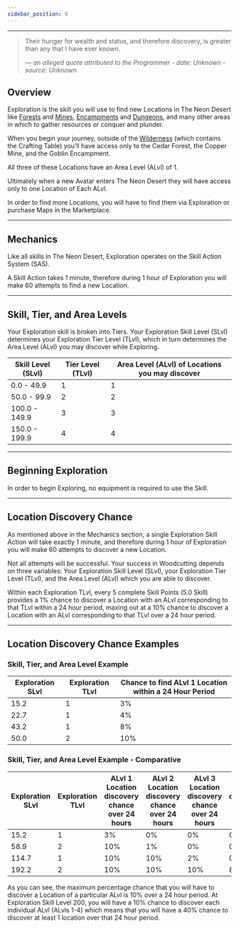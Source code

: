 ```yaml
---
sidebar_position: 6
---
```


***

>Their hunger for wealth and status, and therefore discovery, is greater than any that I have ever known.
>
> _— an alleged quote attributed to the Programmer - date: Unknown - source: Unknown_

## Overview

Exploration is the skill you will use to find new Locations in The Neon Desert like [Forests](../locations/Forests.md) and [Mines](../locations/Mines.md), [Encampments](../locations/Encampments.md) and [Dungeons](../locations/Dungeons.md), and many other areas in which to gather resources or conquer and plunder.

When you begin your journey, outside of the [Wilderness](../locations/Wilderness.md) (which contains the Crafting Table) you’ll have access only to the Cedar Forest, the Copper Mine, and the Goblin Encampment.

All three of these Locations have an Area Level (ALvl) of 1.

Ultimately when a new Avatar enters The Neon Desert they will have access only to one Location of Each ALvl.

In order to find more Locations, you will have to find them via Exploration or purchase Maps in the Marketplace.
***
## Mechanics

Like all skills in The Neon Desert, Exploration operates on the Skill Action System (SAS).

A Skill Action takes 1 minute, therefore during 1 hour of Exploration you will make 60 attempts to find a new Location.
***
## Skill, Tier, and Area Levels

Your Exploration skill is broken into Tiers. Your Exploration Skill Level (SLvl)  determines your Exploration Tier Level (TLvl), which in turn determines the Area Level (ALvl) you may discover while Exploring.

| Skill Level (SLvl) 	| Tier Level (TLvl) 	| Area Level (ALvl) of Locations you may discover 	|
|--------------------	|-------------------	|-------------------------------------------------	|
| 0.0 - 49.9         	| 1                 	| 1                                               	|
| 50.0 - 99.9        	| 2                 	| 2                                               	|
| 100.0 - 149.9      	| 3                 	| 3                                               	|
| 150.0 - 199.9      	| 4                 	| 4                                               	|
***
## Beginning Exploration

In order to begin Exploring, no equipment is required to use the Skill.
***
## Location Discovery Chance

As mentioned above in the Mechanics section, a single Exploration Skill Action will take exactly 1 minute, and therefore during 1 hour of Exploration you will make 60 attempts to discover a new Location.

Not all attempts will be successful. Your success in Woodcutting depends on three variables: Your Exploration Skill Level (SLvl), your Exploration Tier Level (TLvl), and the Area Level (ALvl) which you are able to discover.

Within each Exploration TLvl, every 5 complete Skill Points (5.0 Skill) provides a 1% chance to discover a Location with an ALvl corresponding to that TLvl within a 24 hour period, maxing out at a 10% chance to discover a Location with an ALvl corresponding to that TLvl over a 24 hour period.
***
## Location Discovery Chance Examples

### Skill, Tier, and Area Level Example

| Exploration SLvl 	| Exploration TLvl 	| Chance to find ALvl 1 Location within a 24 Hour Period 	|
|------------------	|------------------	|--------------------------------------------------------	|
| 15.2             	| 1                	| 3%                                                     	|
| 22.7             	| 1                	| 4%                                                     	|
| 43.2             	| 1                	| 8%                                                     	|
| 50.0             	| 2                	| 10%                                                    	|

### Skill, Tier, and Area Level Example - Comparative

| Exploration SLvl 	| Exploration TLvl 	| ALvl 1 Location discovery chance over 24 hours 	| ALvl 2 Location discovery chance over 24 hours 	| ALvl 3 Location discovery chance over 24 hours 	| ALvl 4 Location discovery chance over 24 hours 	|
|---	|---	|---	|---	|---	|---	|
| 15.2 	| 1 	| 3% 	| 0% 	| 0% 	| 0% 	|
| 58.9 	| 2 	| 10% 	| 1% 	| 0% 	| 0% 	|
| 114.7 	| 1 	| 10% 	| 10% 	| 2% 	| 0% 	|
| 192.2 	| 2 	| 10% 	| 10% 	| 10% 	| 8% 	|

As you can see, the maximum percentage chance that you will have to discover a Location of a particular ALvl is 10% over a 24 hour period. At Exploration Skill Level 200, you will have a 10% chance to discover each individual ALvl (ALvls 1-4) which means that you will have a 40% chance to discover at least 1 location over that 24 hour period.

